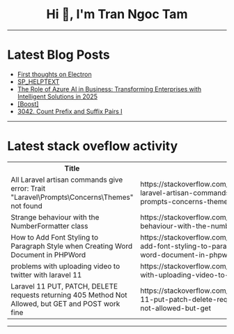 <h1 align="center">Hi 👋, I'm Tran Ngoc Tam</h1>

---

# Latest Blog Posts 
<!-- BLOG-POST-LIST:START -->
- [First thoughts on Electron](https://dev.to/sarkispeha/first-thoughts-on-electron-2c6p)
- [SP_HELPTEXT](https://dev.to/mirajhad/sphelptext-3773)
- [The Role of Azure AI in Business: Transforming Enterprises with Intelligent Solutions in 2025](https://dev.to/skillboosttrainer/the-role-of-azure-ai-in-business-transforming-enterprises-with-intelligent-solutions-in-2025-4d4n)
- [[Boost]](https://dev.to/litonarefin/-2i27)
- [3042. Count Prefix and Suffix Pairs I](https://dev.to/mdarifulhaque/3042-count-prefix-and-suffix-pairs-i-1e4d)
<!-- BLOG-POST-LIST:END -->

---

# Latest stack oveflow activity
<table>
  <tr><th>Title</th><th>Link</th></tr>
  <!-- STACKOVERFLOW:START --><tr><td>All Laravel artisan commands give error: Trait &quot;Laravel\Prompts\Concerns\Themes&quot; not found</td><td>https://stackoverflow.com/questions/79340338/all-laravel-artisan-commands-give-error-trait-laravel-prompts-concerns-themes</td></tr><tr><td>Strange behaviour with the NumberFormatter class</td><td>https://stackoverflow.com/questions/79340164/strange-behaviour-with-the-numberformatter-class</td></tr><tr><td>How to Add Font Styling to Paragraph Style when Creating Word Document in PHPWord</td><td>https://stackoverflow.com/questions/79340107/how-to-add-font-styling-to-paragraph-style-when-creating-word-document-in-phpwor</td></tr><tr><td>problems with uploading video to twitter with laravel 11</td><td>https://stackoverflow.com/questions/79339916/problems-with-uploading-video-to-twitter-with-laravel-11</td></tr><tr><td>Laravel 11 PUT, PATCH, DELETE requests returning 405 Method Not Allowed, but GET and POST work fine</td><td>https://stackoverflow.com/questions/79339859/laravel-11-put-patch-delete-requests-returning-405-method-not-allowed-but-get</td></tr><!-- STACKOVERFLOW:END -->
</table>

---


